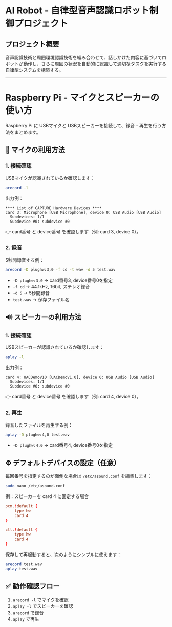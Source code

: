 # AI Robot - 自律型音声認識ロボット制御プロジェクト

## プロジェクト概要
音声認識技術と周囲環境認識技術を組み合わせて、話しかけた内容に基づいてロボットが動作し、さらに周囲の状況を自動的に認識して適切なタスクを実行する自律型システムを構築する。

---

# Raspberry Pi - マイクとスピーカーの使い方

Raspberry Pi に USBマイクと USBスピーカーを接続して、録音・再生を行う方法をまとめます。

## 🎤 マイクの利用方法

### 1. 接続確認
USBマイクが認識されているか確認します：
```bash
arecord -l
```

出力例：
```
**** List of CAPTURE Hardware Devices ****
card 3: Microphone [USB Microphone], device 0: USB Audio [USB Audio]
  Subdevices: 1/1
  Subdevice #0: subdevice #0
```
👉 card番号 と device番号 を確認します（例: card 3, device 0）。

### 2. 録音
5秒間録音する例：
```bash
arecord -D plughw:3,0 -f cd -t wav -d 5 test.wav
```
- `-D plughw:3,0` → card番号3, device番号0を指定
- `-f cd` → 44.1kHz, 16bit, ステレオ録音
- `-d 5` → 5秒間録音
- `test.wav` → 保存ファイル名

## 🔊 スピーカーの利用方法

### 1. 接続確認
USBスピーカーが認識されているか確認します：
```bash
aplay -l
```

出力例：
```
card 4: UACDemoV10 [UACDemoV1.0], device 0: USB Audio [USB Audio]
  Subdevices: 1/1
  Subdevice #0: subdevice #0
```
👉 card番号 と device番号 を確認します（例: card 4, device 0）。

### 2. 再生
録音したファイルを再生する例：
```bash
aplay -D plughw:4,0 test.wav
```
- `-D plughw:4,0` → card番号4, device番号0を指定

## ⚙️ デフォルトデバイスの設定（任意）
毎回番号を指定するのが面倒な場合は `/etc/asound.conf` を編集します：
```bash
sudo nano /etc/asound.conf
```

例：スピーカーを card 4 に固定する場合
```conf
pcm.!default {
    type hw
    card 4
}

ctl.!default {
    type hw
    card 4
}
```

保存して再起動すると、次のようにシンプルに使えます：
```bash
arecord test.wav
aplay test.wav
```

## ✅ 動作確認フロー
1. `arecord -l` でマイクを確認
2. `aplay -l` でスピーカーを確認
3. `arecord` で録音
4. `aplay` で再生